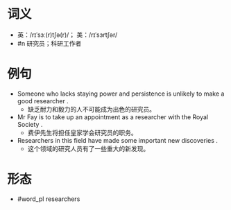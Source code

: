 # 词义
- 英：/rɪˈsɜː(r)tʃə(r)/； 美：/rɪˈsɜrtʃər/
- #n 研究员；科研工作者
# 例句
- Someone who lacks staying power and persistence is unlikely to make a good researcher .
	- 缺乏耐力和毅力的人不可能成为出色的研究员。
- Mr Fay is to take up an appointment as a researcher with the Royal Society .
	- 费伊先生将担任皇家学会研究员的职务。
- Researchers in this field have made some important new discoveries .
	- 这个领域的研究人员有了一些重大的新发现。
# 形态
- #word_pl researchers
